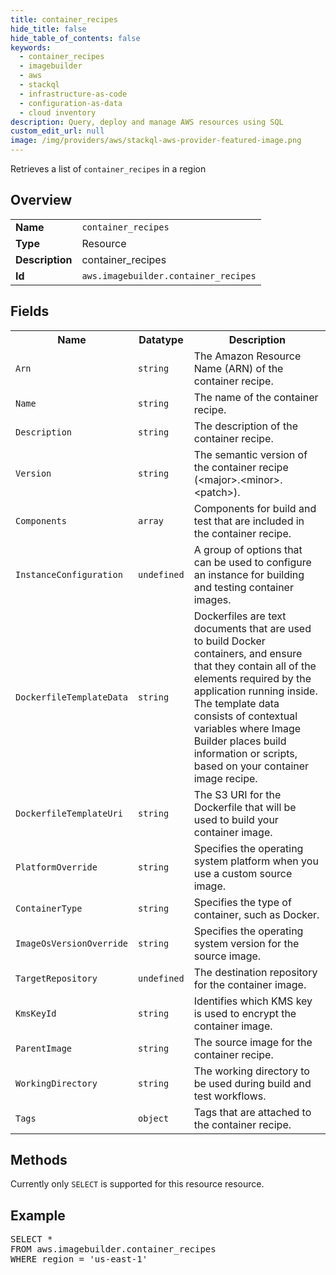 ```yaml
---
title: container_recipes
hide_title: false
hide_table_of_contents: false
keywords:
  - container_recipes
  - imagebuilder
  - aws
  - stackql
  - infrastructure-as-code
  - configuration-as-data
  - cloud inventory
description: Query, deploy and manage AWS resources using SQL
custom_edit_url: null
image: /img/providers/aws/stackql-aws-provider-featured-image.png
---
```

Retrieves a list of <code>container_recipes</code> in a region

## Overview
<table><tbody>
<tr><td><b>Name</b></td><td><code>container_recipes</code></td></tr>
<tr><td><b>Type</b></td><td>Resource</td></tr>
<tr><td><b>Description</b></td><td>container_recipes</td></tr>
<tr><td><b>Id</b></td><td><code>aws.imagebuilder.container_recipes</code></td></tr>
</tbody></table>

## Fields
<table><tbody>
<tr><th>Name</th><th>Datatype</th><th>Description</th></tr>
<tr><td><code>Arn</code></td><td><code>string</code></td><td>The Amazon Resource Name (ARN) of the container recipe.</td></tr>
<tr><td><code>Name</code></td><td><code>string</code></td><td>The name of the container recipe.</td></tr>
<tr><td><code>Description</code></td><td><code>string</code></td><td>The description of the container recipe.</td></tr>
<tr><td><code>Version</code></td><td><code>string</code></td><td>The semantic version of the container recipe (&lt;major&gt;.&lt;minor&gt;.&lt;patch&gt;).</td></tr>
<tr><td><code>Components</code></td><td><code>array</code></td><td>Components for build and test that are included in the container recipe.</td></tr>
<tr><td><code>InstanceConfiguration</code></td><td><code>undefined</code></td><td>A group of options that can be used to configure an instance for building and testing container images.</td></tr>
<tr><td><code>DockerfileTemplateData</code></td><td><code>string</code></td><td>Dockerfiles are text documents that are used to build Docker containers, and ensure that they contain all of the elements required by the application running inside. The template data consists of contextual variables where Image Builder places build information or scripts, based on your container image recipe.</td></tr>
<tr><td><code>DockerfileTemplateUri</code></td><td><code>string</code></td><td>The S3 URI for the Dockerfile that will be used to build your container image.</td></tr>
<tr><td><code>PlatformOverride</code></td><td><code>string</code></td><td>Specifies the operating system platform when you use a custom source image.</td></tr>
<tr><td><code>ContainerType</code></td><td><code>string</code></td><td>Specifies the type of container, such as Docker.</td></tr>
<tr><td><code>ImageOsVersionOverride</code></td><td><code>string</code></td><td>Specifies the operating system version for the source image.</td></tr>
<tr><td><code>TargetRepository</code></td><td><code>undefined</code></td><td>The destination repository for the container image.</td></tr>
<tr><td><code>KmsKeyId</code></td><td><code>string</code></td><td>Identifies which KMS key is used to encrypt the container image.</td></tr>
<tr><td><code>ParentImage</code></td><td><code>string</code></td><td>The source image for the container recipe.</td></tr>
<tr><td><code>WorkingDirectory</code></td><td><code>string</code></td><td>The working directory to be used during build and test workflows.</td></tr>
<tr><td><code>Tags</code></td><td><code>object</code></td><td>Tags that are attached to the container recipe.</td></tr>

</tbody></table>

## Methods
Currently only <code>SELECT</code> is supported for this resource resource.

## Example
<pre>
SELECT * 
FROM aws.imagebuilder.container_recipes
WHERE region = 'us-east-1'
</pre>
